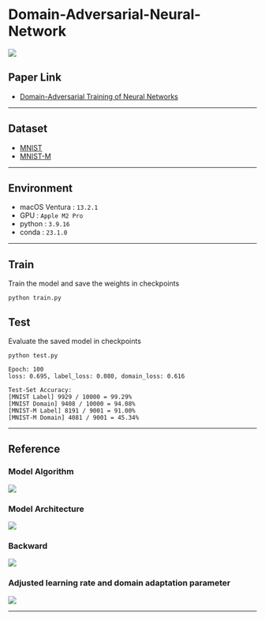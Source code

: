 Domain-Adversarial-Neural-Network
===

![](https://i.imgur.com/AxpyUVB.png)


## Paper Link
- [Domain-Adversarial Training of Neural Networks](https://arxiv.org/abs/1505.07818)


---

## Dataset
- [MNIST](https://pytorch.org/vision/stable/generated/torchvision.datasets.MNIST.html)
- [MNIST-M](https://github.com/mashaan14/MNIST-M)


---

## Environment
- macOS Ventura : `13.2.1`
- GPU : `Apple M2 Pro`
- python :  `3.9.16`
- conda : `23.1.0`

---

## Train
Train the model and save the weights in checkpoints
```
python train.py
```

## Test
Evaluate the saved model in checkpoints

```
python test.py
```

```
Epoch: 100
loss: 0.695, label_loss: 0.080, domain_loss: 0.616

Test-Set Accuracy:
[MNIST Label] 9929 / 10000 = 99.29%
[MNIST Domain] 9408 / 10000 = 94.08%
[MNIST-M Label] 8191 / 9001 = 91.00%
[MNIST-M Domain] 4081 / 9001 = 45.34%
```

---

## Reference

### Model Algorithm

![](https://i.imgur.com/DbkrzAc.png)

### Model Architecture

![](https://i.imgur.com/t9ym0Uk.png)

### Backward

![](https://i.imgur.com/Qy4DMvU.png)

### Adjusted learning rate and domain adaptation parameter

![](https://i.imgur.com/Sy9TFXF.png)

---
